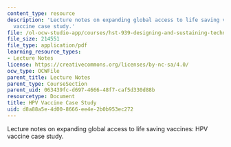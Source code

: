 ```yaml
---
content_type: resource
description: 'Lecture notes on expanding global access to life saving vaccines: HPV
  vaccine case study.'
file: /ol-ocw-studio-app/courses/hst-939-designing-and-sustaining-technology-innovation-for-global-health-practice-spring-2008/d8a88a5e4d008666ee4e2b0b953ec272_lecture02.pdf
file_size: 214551
file_type: application/pdf
learning_resource_types:
- Lecture Notes
license: https://creativecommons.org/licenses/by-nc-sa/4.0/
ocw_type: OCWFile
parent_title: Lecture Notes
parent_type: CourseSection
parent_uid: 063439fc-d697-4666-48f7-caf5d330d88b
resourcetype: Document
title: HPV Vaccine Case Study
uid: d8a88a5e-4d00-8666-ee4e-2b0b953ec272
---
```

Lecture notes on expanding global access to life saving vaccines: HPV vaccine case study.